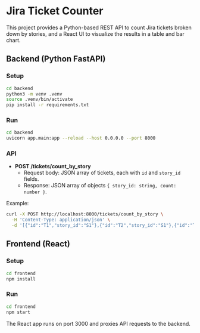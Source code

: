 # Jira Ticket Counter

This project provides a Python-based REST API to count Jira tickets broken down by stories, and a React UI to visualize the results in a table and bar chart.

## Backend (Python FastAPI)

### Setup
```bash
cd backend
python3 -m venv .venv
source .venv/bin/activate
pip install -r requirements.txt
```

### Run
```bash
cd backend
uvicorn app.main:app --reload --host 0.0.0.0 --port 8000
```

### API

- **POST /tickets/count_by_story**
  - Request body: JSON array of tickets, each with `id` and `story_id` fields.
  - Response: JSON array of objects `{ story_id: string, count: number }`.

Example:
```bash
curl -X POST http://localhost:8000/tickets/count_by_story \
  -H 'Content-Type: application/json' \
  -d '[{"id":"T1","story_id":"S1"},{"id":"T2","story_id":"S1"},{"id":"T3","story_id":"S2"}]'
```

## Frontend (React)

### Setup
```bash
cd frontend
npm install
```

### Run
```bash
cd frontend
npm start
```

The React app runs on port 3000 and proxies API requests to the backend.
